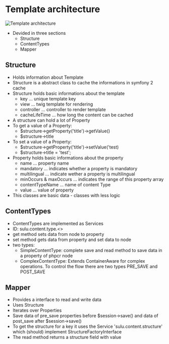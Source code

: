 # Template architecture

![Template architecture](https://raw.github.com/massiveart/sulu-docs/master/detail-specification/images/diagrams/structure_architecture.png)

* Devided in three sections
  * Structure
  * ContentTypes
  * Mapper

## Structure

* Holds information about Template
* Structure is a abstract class to cache the informations in symfony 2 cache
* Structure holds basic informations about the template
  * key ... unique template key
  * view ... twig template for rendering
  * controller ... controller to render template
  * cacheLifeTime ... how long the content can be cached
* A structure can hold a lot of Property
* To get a value of a Property:
  * $structure->getProperty('title')->getValue()
  * $structure->title
* To set a value of a Property:
  * $structure->getProperty('title')->setValue('test)
  * $structure->title = 'test';
* Property holds basic informations about the property
  * name ... property name
  * mandatory ... indicates whether a property is mandatory
  * multilingual ... indicate wether a property is multilingual
  * minOccurs & maxOccurs ... indicates the range of this property array
  * contentTypeName ... name of content Type
  * value ... value of property
* This classes are basic data - classes with less logic

## ContentTypes

* ContentTypes are implemented as Services
* ID: sulu.content.type.<<name>>
* get method sets data from node to property
* set method gets data from property and set data to node
* two types:
  * SimpleContentType: complete save and read method to save data in a property of phpcr node
  * ComplexContentType: Extends ContainerAware for complex operations. To control the flow there are two types PRE_SAVE and POST_SAVE

## Mapper

* Provides a interface to read and write data
* Uses Structure
* Iterates over Properties
* Save data of pre_save properties before $session->save() and data of post_save after $session->save()
* To get the structure for a key it uses the Service 'sulu.content.structure' which (should) implement StructureFactoryInterface
* The read method returns a structure field with value
